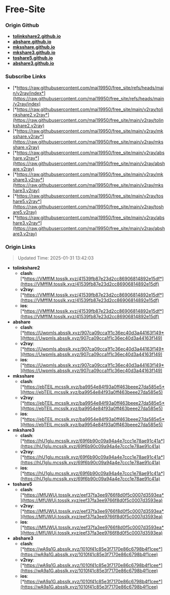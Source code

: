 # Free-Site

### Origin Github

- [**tolinkshare2.github.io**](https://github.com/tolinkshare2/tolinkshare2.github.io)
- [**abshare.github.io**](https://github.com/abshare/abshare.github.io)
- [**mksshare.github.io**](https://github.com/mksshare/mksshare.github.io)
- [**mkshare3.github.io**](https://github.com/mkshare3/mkshare3.github.io)
- [**toshare5.github.io**](https://github.com/toshare5/toshare5.github.io)
- [**abshare3.github.io**](https://github.com/abshare3/abshare3.github.io)

### Subscribe Links

- [*https://raw.githubusercontent.com/mai19950/free_site/refs/heads/main/v2ray/index*](https://raw.githubusercontent.com/mai19950/free_site/refs/heads/main/v2ray/index)
- [*https://raw.githubusercontent.com/mai19950/free_site/main/v2ray/tolinkshare2.v2ray*](https://raw.githubusercontent.com/mai19950/free_site/main/v2ray/tolinkshare2.v2ray)
- [*https://raw.githubusercontent.com/mai19950/free_site/main/v2ray/mksshare.v2ray*](https://raw.githubusercontent.com/mai19950/free_site/main/v2ray/mksshare.v2ray)
- [*https://raw.githubusercontent.com/mai19950/free_site/main/v2ray/abshare.v2ray*](https://raw.githubusercontent.com/mai19950/free_site/main/v2ray/abshare.v2ray)
- [*https://raw.githubusercontent.com/mai19950/free_site/main/v2ray/mkshare3.v2ray*](https://raw.githubusercontent.com/mai19950/free_site/main/v2ray/mkshare3.v2ray)
- [*https://raw.githubusercontent.com/mai19950/free_site/main/v2ray/toshare5.v2ray*](https://raw.githubusercontent.com/mai19950/free_site/main/v2ray/toshare5.v2ray)
- [*https://raw.githubusercontent.com/mai19950/free_site/main/v2ray/abshare3.v2ray*](https://raw.githubusercontent.com/mai19950/free_site/main/v2ray/abshare3.v2ray)

### Origin Links

> Updated Time: 2025-01-31 13:42:03

- **tolinkshare2**
  - **clash**: [*https://VMfflM.tosslk.xyz/41539fb87e23d2cc86906814892e15df*](https://VMfflM.tosslk.xyz/41539fb87e23d2cc86906814892e15df)
  - **v2ray**: [*https://VMfflM.tosslk.xyz/41539fb87e23d2cc86906814892e15df*](https://VMfflM.tosslk.xyz/41539fb87e23d2cc86906814892e15df)
  - **ios**: [*https://VMfflM.tosslk.xyz/41539fb87e23d2cc86906814892e15df*](https://VMfflM.tosslk.xyz/41539fb87e23d2cc86906814892e15df)
- **abshare**
  - **clash**: [*https://UwpmIs.absslk.xyz/907ca09cca1f1c36ec40d3a44163f149*](https://UwpmIs.absslk.xyz/907ca09cca1f1c36ec40d3a44163f149)
  - **v2ray**: [*https://UwpmIs.absslk.xyz/907ca09cca1f1c36ec40d3a44163f149*](https://UwpmIs.absslk.xyz/907ca09cca1f1c36ec40d3a44163f149)
  - **ios**: [*https://UwpmIs.absslk.xyz/907ca09cca1f1c36ec40d3a44163f149*](https://UwpmIs.absslk.xyz/907ca09cca1f1c36ec40d3a44163f149)
- **mksshare**
  - **clash**: [*https://ebTEIL.mcsslk.xyz/ba9954e84f93a0ff463beee27da585e5*](https://ebTEIL.mcsslk.xyz/ba9954e84f93a0ff463beee27da585e5)
  - **v2ray**: [*https://ebTEIL.mcsslk.xyz/ba9954e84f93a0ff463beee27da585e5*](https://ebTEIL.mcsslk.xyz/ba9954e84f93a0ff463beee27da585e5)
  - **ios**: [*https://ebTEIL.mcsslk.xyz/ba9954e84f93a0ff463beee27da585e5*](https://ebTEIL.mcsslk.xyz/ba9954e84f93a0ff463beee27da585e5)
- **mkshare3**
  - **clash**: [*https://hU1gIu.mcsslk.xyz/69f6b90c09a94a4e7ccc1e78ae91c41a*](https://hU1gIu.mcsslk.xyz/69f6b90c09a94a4e7ccc1e78ae91c41a)
  - **v2ray**: [*https://hU1gIu.mcsslk.xyz/69f6b90c09a94a4e7ccc1e78ae91c41a*](https://hU1gIu.mcsslk.xyz/69f6b90c09a94a4e7ccc1e78ae91c41a)
  - **ios**: [*https://hU1gIu.mcsslk.xyz/69f6b90c09a94a4e7ccc1e78ae91c41a*](https://hU1gIu.mcsslk.xyz/69f6b90c09a94a4e7ccc1e78ae91c41a)
- **toshare5**
  - **clash**: [*https://MfUWUj.tosslk.xyz/eef37fa3ee9766f8d0f5c0007d3593ea*](https://MfUWUj.tosslk.xyz/eef37fa3ee9766f8d0f5c0007d3593ea)
  - **v2ray**: [*https://MfUWUj.tosslk.xyz/eef37fa3ee9766f8d0f5c0007d3593ea*](https://MfUWUj.tosslk.xyz/eef37fa3ee9766f8d0f5c0007d3593ea)
  - **ios**: [*https://MfUWUj.tosslk.xyz/eef37fa3ee9766f8d0f5c0007d3593ea*](https://MfUWUj.tosslk.xyz/eef37fa3ee9766f8d0f5c0007d3593ea)
- **abshare3**
  - **clash**: [*https://wA9a1G.absslk.xyz/1010f41c85e3f7170e86c6798b4f1cee*](https://wA9a1G.absslk.xyz/1010f41c85e3f7170e86c6798b4f1cee)
  - **v2ray**: [*https://wA9a1G.absslk.xyz/1010f41c85e3f7170e86c6798b4f1cee*](https://wA9a1G.absslk.xyz/1010f41c85e3f7170e86c6798b4f1cee)
  - **ios**: [*https://wA9a1G.absslk.xyz/1010f41c85e3f7170e86c6798b4f1cee*](https://wA9a1G.absslk.xyz/1010f41c85e3f7170e86c6798b4f1cee)
